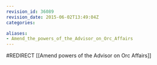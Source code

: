 ```yaml
---
revision_id: 36089
revision_date: 2015-06-02T13:49:04Z
categories:

aliases:
- Amend_the_powers_of_the_Advisor_on_Orc_Affairs
---
```


#REDIRECT [[Amend powers of the Advisor on Orc Affairs]]
